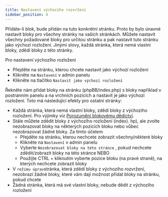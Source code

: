 ```yaml
---
title: Nastavení výchozího rozvržení
sidebar_position: 4
---
```


Přidáte-li blok, bude přidán na tuto konkrétní stránku. Proto by bylo únavné nastavit bloky pro všechny stránky na vašich stránkách. Můžete nastavit všechny požadované bloky pro určitou stránku a pak nastavit tuto stránku jako výchozí rozložení. Jinými slovy, každá stránka, která nemá vlastní bloky, zdědí bloky z této stránky.

Pro nastavení výchozího rozložení
* Přejděte na stránku, kterou chcete nastavit jako výchozí rozložení
* Klikněte na `Nastavení` v admin panelu
* Klikněte na tlačítko `Nastavit jako výchozí rozložení`

Řekněte nám přidat bloky na stránku (phpBB/index.php) s bloky například v postranním panelu a na vrchních pozicích a nastavit je jako výchozí rozložení. Toto má následující efekty pro ostatní stránky:
* Každá stránka, která nemá vlastní bloky, zdědí bloky z výchozího rozložení. Pro výjimky viz [Porozumění blokovému dědictví](/docs/user/site/block-inheritance).
* Stále můžete zdědit bloky z výchozího rozložení (index). hp), ale zvolte nezobrazovat bloky na některých pozicích bloku nebo vůbec nezobrazovat žádné bloky. Za tímto účelem
    * Přejděte na stránku, kterou nechcete zobrazit všechny/některé bloky
    * Klikněte na `Nastavení` v admin panelu
    * Vyberte `Nezobrazovat bloky na této stránce` , pokud nechcete zdědit/zobrazit bloky na této stránce NEBO
    * Použijte CTRL + kliknutím vyberte pozice bloku (na pravé straně), na kterých nechcete zobrazit bloky
* V `režimu úprav`stránka, která zdědí bloky z výchozího rozvržení, nezobrazí žádné bloky, které vám dají možnost přidat bloky na stránku, pokud chcete
* Žádná stránka, která má své vlastní bloky, nebude dědit z výchozího rozložení
